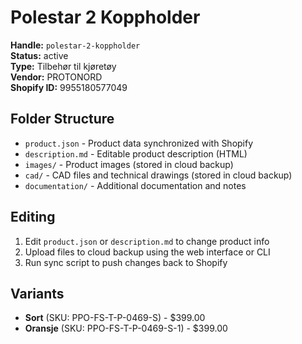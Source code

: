 # Polestar 2 Koppholder

**Handle:** `polestar-2-koppholder`  
**Status:** active  
**Type:** Tilbehør til kjøretøy  
**Vendor:** PROTONORD  
**Shopify ID:** 9955180577049  

## Folder Structure

- `product.json` - Product data synchronized with Shopify
- `description.md` - Editable product description (HTML)
- `images/` - Product images (stored in cloud backup)
- `cad/` - CAD files and technical drawings (stored in cloud backup)
- `documentation/` - Additional documentation and notes

## Editing

1. Edit `product.json` or `description.md` to change product info
2. Upload files to cloud backup using the web interface or CLI
3. Run sync script to push changes back to Shopify

## Variants

- **Sort** (SKU: PPO-FS-T-P-0469-S) - $399.00
- **Oransje** (SKU: PPO-FS-T-P-0469-S-1) - $399.00
